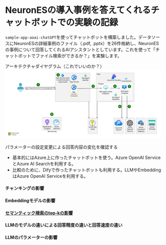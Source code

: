 # NeuronESの導入事例を答えてくれるチャットボットでの実験の記録
`sample-app-aoai-chatGPT`を使ってチャットボットを構築しました。データソースにNeuronESの詳細事例のファイル（.pdf, .pptx）を26件格納し、NeuronESの事例について回答してくれるAIアシスタントとしています。これを使って「チャットボットでファイル検索ができるか？」を実験します。

アーキテクチャダイヤグラム（これでいいのか？）<br>
<img src="./image/openai-end-to-end-basic.svg" alt="Example SVG" width="800">





パラメーターの設定変更による回答内容の変化を確認する
- 基本的にはAzure上に作ったチャットボットを使う。Azure OpenAI ServiceとAzure AI Searchを利用する。
- 比較のために、Difyで作ったチャットボットも利用する。LLMやEmbeddingはAzure OpenAI Serviceを利用する。

#### チャンキングの影響
#### Embeddingモデルの影響
#### [セマンティック検索のtop-kの影響](./research-semantic-search.md)
#### LLMのモデルの違いによる回答精度の違いと回答速度の違い
#### LLMのパラメーターの影響





